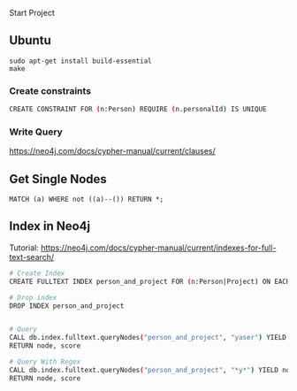 Start Project
## Ubuntu
```
sudo apt-get install build-essential
make
```


### Create constraints
```bash
CREATE CONSTRAINT FOR (n:Person) REQUIRE (n.personalId) IS UNIQUE
```


### Write Query
https://neo4j.com/docs/cypher-manual/current/clauses/


## Get Single Nodes
```
MATCH (a) WHERE not ((a)--()) RETURN *;
```

## Index in Neo4j

Tutorial: https://neo4j.com/docs/cypher-manual/current/indexes-for-full-text-search/

```bash
# Create Index
CREATE FULLTEXT INDEX person_and_project FOR (n:Person|Project) ON EACH [n.name, n.personalId ,n.description]

# Drop index
DROP INDEX person_and_project


# Query
CALL db.index.fulltext.queryNodes("person_and_project", "yaser") YIELD node, score
RETURN node, score

# Query With Regex
CALL db.index.fulltext.queryNodes("person_and_project", "*y*") YIELD node, score
RETURN node, score
```